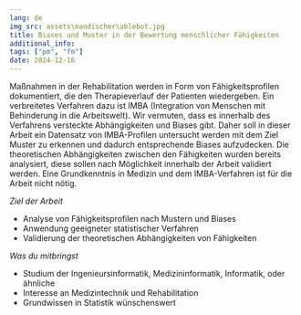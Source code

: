 ```yaml
---
lang: de
img_src: assets\mandischer\ablebot.jpg
title: Biases und Muster in der Bewertung menschlicher Fähigkeiten
additional_info: 
tags: ["pm", "fm"]
date: 2024-12-16
---
```


Maßnahmen in der Rehabilitation werden in Form von Fähigkeitsprofilen dokumentiert, die den Therapieverlauf der Patienten wiedergeben. Ein verbreitetes Verfahren dazu ist IMBA (Integration von Menschen mit Behinderung in die Arbeitswelt). Wir vermuten, dass es innerhalb des Verfahrens versteckte Abhängigkeiten und Biases gibt. Daher soll in dieser Arbeit ein Datensatz von IMBA-Profilen untersucht werden mit dem Ziel Muster zu erkennen und dadurch entsprechende Biases aufzudecken. Die theoretischen Abhängigkeiten zwischen den Fähigkeiten wurden bereits analysiert, diese sollen nach Möglichkeit innerhalb der Arbeit validiert werden. Eine Grundkenntnis in Medizin und dem IMBA-Verfahren ist für die Arbeit nicht nötig.

*Ziel der Arbeit*
- Analyse von Fähigkeitsprofilen nach Mustern und Biases
- Anwendung geeigneter statistischer Verfahren
- Validierung der theoretischen Abhängigkeiten von Fähigkeiten

*Was du mitbringst*
- Studium der Ingenieursinformatik, Medizininformatik, Informatik, oder ähnliche
- Interesse an Medizintechnik und Rehabilitation
- Grundwissen in Statistik wünschenswert
